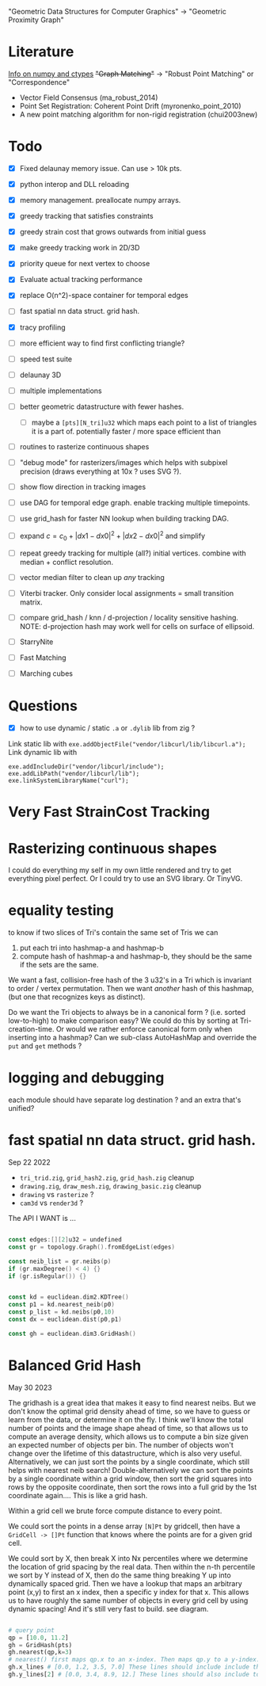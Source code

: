 
"Geometric Data Structures for Computer Graphics" →  "Geometric Proximity Graph"


# Literature

[Info on numpy and ctypes](https://stackoverflow.com/questions/14887378/how-to-return-array-from-c-function-to-python-using-ctypes)
~~"Graph Matching"~~ →  "Robust Point Matching" or "Correspondence"
- Vector Field Consensus (ma_robust_2014)
- Point Set Registration: Coherent Point Drift (myronenko_point_2010)
- A new point matching algorithm for non-rigid registration (chui2003new)

# Todo

- [x] Fixed delaunay memory issue. Can use > 10k pts.
- [x] python interop and DLL reloading
- [x] memory management. preallocate numpy arrays.
- [x] greedy tracking that satisfies constraints
- [x] greedy strain cost that grows outwards from initial guess
- [x] make greedy tracking work in 2D/3D
- [x] priority queue for next vertex to choose
- [x] Evaluate actual tracking performance
- [x] replace O(n^2)-space container for temporal edges
- [ ] fast spatial nn data struct. grid hash. 

- [x] tracy profiling
- [ ] more efficient way to find first conflicting triangle?
- [ ] speed test suite
- [ ] delaunay 3D
- [ ] multiple implementations
- [ ] better geometric datastructure with fewer hashes.
    - [ ] maybe a `[pts][N_tri]u32` which maps each point to a list of triangles it is a part of. potentially faster / more space efficient than 

- [ ] routines to rasterize continuous shapes
- [ ] "debug mode" for rasterizers/images which helps with subpixel precision (draws everything at 10x ? uses SVG ?).

- [ ] show flow direction in tracking images
- [ ] use DAG for temporal edge graph. enable tracking multiple timepoints.
- [ ] use grid_hash for faster NN lookup when building tracking DAG.
- [ ] expand $c=c_0 + |dx1-dx0|^2 + |dx2-dx0|^2$ and simplify
- [ ] repeat greedy tracking for multiple (all?) initial vertices. combine with median + conflict resolution.
- [ ] vector median filter to clean up _any_ tracking
- [ ] Viterbi tracker. Only consider local assignments = small transition matrix.
- [ ] compare grid_hash / knn / d-projection / locality sensitive hashing. NOTE: d-projection hash may work well for cells on surface of ellipsoid.
- [ ] StarryNite
- [ ] Fast Matching
- [ ] Marching cubes



# Questions

- [x] how to use dynamic / static `.a` or `.dylib` lib from zig ? 

Link static lib with `exe.addObjectFile("vendor/libcurl/lib/libcurl.a");`
Link dynamic lib with 
```
exe.addIncludeDir("vendor/libcurl/include");
exe.addLibPath("vendor/libcurl/lib");
exe.linkSystemLibraryName("curl");
```



# Very Fast StrainCost Tracking

# Rasterizing continuous shapes

I could do everything my self in my own little rendered and try to get everything pixel perfect. Or I could try to use an SVG library. Or TinyVG.

# equality testing

to know if two slices of Tri's contain the same set of Tris we can
1. put each tri into hashmap-a and hashmap-b
2. compute hash of hashmap-a and hashmap-b, they should be the same if the sets are the same.

We want a fast, collision-free hash of the 3 u32's in a Tri which is invariant to order / vertex permutation.
Then we want _another_ hash of this hashmap, (but one that recognizes keys as distinct).

Do we want the Tri objects to always be in a canonical form ? (i.e. sorted low-to-high) to make comparison easy?
We could do this by sorting at Tri-creation-time.
Or would we rather enforce canonical form only when inserting into a hashmap?
Can we sub-class AutoHashMap and override the `put` and `get` methods ?

# logging and debugging

each module should have separate log destination ? and an extra that's unified?


# fast spatial nn data struct. grid hash.

Sep 22 2022
- `tri_trid.zig`, `grid_hash2.zig`, `grid_hash.zig` cleanup
- `drawing.zig`, `draw_mesh.zig`, `drawing_basic.zig` cleanup
- `drawing` vs `rasterize` ?
- `cam3d` vs `render3d` ?


The API I WANT is ...

```go

const edges:[][2]u32 = undefined
const gr = topology.Graph().fromEdgeList(edges)

const neib_list = gr.neibs(p)
if (gr.maxDegree() < 4) {}
if (gr.isRegular()) {}


const kd = euclidean.dim2.KDTree()
const p1 = kd.nearest_neib(p0)
const p_list = kd.neibs(p0,10)
const dx = euclidean.dist(p0,p1)

const gh = euclidean.dim3.GridHash()

```


# Balanced Grid Hash

May 30 2023

The gridhash is a great idea that makes it easy to find nearest neibs. But we don't know the optimal grid density ahead of time, so we have to guess or learn from the data, or determine it on the fly. I think we'll know the total number of points and the image shape ahead of time, so that allows us to compute an average density, which allows us to compute a bin size given an expected number of objects per bin. The number of objects won't change over the lifetime of this datastructure, which is also very useful. Alternatively, we can just sort the points by a single coordinate, which still helps with nearest neib search! Double-alternatively we can sort the points by a single coordinate within a grid window, then sort the grid squares into rows by the opposite coordinate, then sort the rows into a full grid by the 1st coordinate again.... This is like a grid hash. 

Within a grid cell we brute force compute distance to every point. 

We could sort the points in a dense array `[N]Pt` by gridcell, then have a `GridCell -> []Pt` function that knows where the points are for a given grid cell. 

We could sort by X, then break X into Nx percentiles where we determine the location of grid spacing by the real data. Then within the n-th percentile we sort by Y instead of X, then do the same thing breaking Y up into dynamically
spaced grid. Then we have a lookup that maps an arbitrary point (x,y) to first an x index, then a specific y index for that x. This allows us to have roughly the same number of objects in every grid cell by using dynamic spacing! And it's still very fast to build. see diagram.

```python

# query point
qp = [10.0, 11.2]
gh = GridHash(pts)
gh.nearest(qp,k=3)
# nearest() first maps qp.x to an x-index. Then maps qp.y to a y-index.
gh.x_lines # [0.0, 1.2, 3.5, 7.0] These lines should include include the domain bounds.
gh.y_lines[2] # [0.0, 3.4, 8.9, 12.] These lines should also include top/bottom domain bounds.



```



